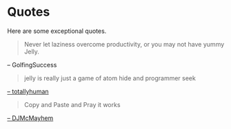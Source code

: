# Quotes

Here are some exceptional quotes.

> Never let laziness overcome productivity, or you may not have yummy Jelly.

– GolfingSuccess

> jelly is really just a game of atom hide and programmer seek

[– totallyhuman](https://chat.stackexchange.com/transcript/message/39070837#39070837)

> Copy and Paste and Pray it works

[– DJMcMayhem](https://chat.stackexchange.com/transcript/message/39749228#39749228)
